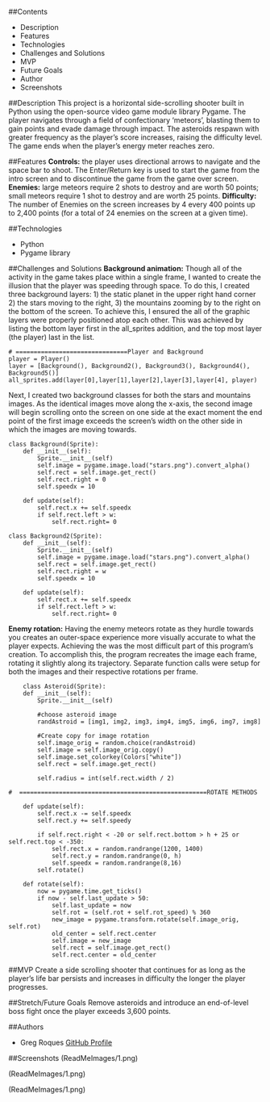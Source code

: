 ##Contents
* Description
* Features
* Technologies
* Challenges and Solutions
* MVP
* Future Goals
* Author
* Screenshots


##Description
This project is a horizontal side-scrolling shooter built in Python using the open-source video game module library Pygame. The player navigates through a field of confectionary ‘meteors’, blasting them to gain points and evade damage through impact. The asteroids respawn with greater frequency as the player’s score increases, raising the difficulty level. The game ends when the player’s energy meter reaches zero. 

##Features
**Controls:** the player uses directional arrows to navigate and the space bar to shoot. The Enter/Return key is used to start the game from the intro screen and to discontinue the game from the game over screen.
**Enemies:** large meteors require 2 shots to destroy and are worth 50 points; small meteors require 1 shot to destroy and are worth 25 points.
**Difficulty:** The number of Enemies on the screen increases by 4 every 400 points up to 2,400 points (for a total of 24 enemies on the screen at a given time).


##Technologies
* Python
* Pygame library

##Challenges and Solutions
**Background animation:** Though all of the activity in the game takes place within a single frame, I wanted to create the illusion that the player was speeding through space. To do this, I created three background layers: 1) the static planet in the upper right hand corner 2) the stars moving to the right, 3) the mountains zooming by to the right on the bottom of the screen.
To achieve this, I ensured the all of the graphic layers were properly positioned atop each other. This was achieved by listing the bottom layer first in the all_sprites addition, and the top most layer (the player) last in the list.
```
# ===============================Player and Background
player = Player()
layer = [Background(), Background2(), Background3(), Background4(), Background5()]
all_sprites.add(layer[0],layer[1],layer[2],layer[3],layer[4], player)
```
Next, I created two background classes for both the stars and mountains images. As the identical images move along the x-axis, the second image will begin scrolling onto the screen on one side at the exact moment the end point of the first image exceeds the screen’s width on the other side in which the images are moving towards.
```
class Background(Sprite):
    def __init__(self):
        Sprite.__init__(self)
        self.image = pygame.image.load("stars.png").convert_alpha()
        self.rect = self.image.get_rect()
        self.rect.right = 0
        self.speedx = 10
       
    def update(self):
        self.rect.x += self.speedx
        if self.rect.left > w:
            self.rect.right= 0

class Background2(Sprite):
    def __init__(self):
        Sprite.__init__(self)
        self.image = pygame.image.load("stars.png").convert_alpha()
        self.rect = self.image.get_rect()
        self.rect.right = w
        self.speedx = 10
        
    def update(self):
        self.rect.x += self.speedx
        if self.rect.left > w:
            self.rect.right= 0
```
**Enemy rotation:** Having the enemy meteors rotate as they hurdle towards you creates an outer-space experience more visually accurate to what the player expects. Achieving the was the most difficult part of this program’s creation. To accomplish this, the program recreates the image each frame, rotating it slightly along its trajectory. Separate function calls were setup for both the images and their respective rotations per frame.
```
	class Asteroid(Sprite):
    def __init__(self):
        Sprite.__init__(self)
        
        #choose asteroid image
        randAstroid = [img1, img2, img3, img4, img5, img6, img7, img8]

        #Create copy for image rotation
        self.image_orig = random.choice(randAstroid)
        self.image = self.image_orig.copy()
        self.image.set_colorkey(Colors["white"])
        self.rect = self.image.get_rect()

        self.radius = int(self.rect.width / 2)

#  ====================================================ROTATE METHODS
       
    def update(self):
        self.rect.x -= self.speedx
        self.rect.y += self.speedy

        if self.rect.right < -20 or self.rect.bottom > h + 25 or self.rect.top < -350:
            self.rect.x = random.randrange(1200, 1400)
            self.rect.y = random.randrange(0, h)
            self.speedx = random.randrange(8,16)
        self.rotate()

    def rotate(self):
        now = pygame.time.get_ticks()
        if now - self.last_update > 50:
            self.last_update = now
            self.rot = (self.rot + self.rot_speed) % 360
            new_image = pygame.transform.rotate(self.image_orig, self.rot)
            old_center = self.rect.center
            self.image = new_image 
            self.rect = self.image.get_rect()
            self.rect.center = old_center     
```

##MVP
Create a side scrolling shooter that continues for as long as the player’s life bar persists and increases in difficulty the longer the player progresses.


##Stretch/Future Goals
Remove asteroids and introduce an end-of-level boss fight once the player exceeds 3,600 points.

##Authors
* Greg Roques
[GitHub Profile](https://github.com/GregRoques)


##Screenshots
(ReadMeImages/1.png)

(ReadMeImages/1.png)

(ReadMeImages/1.png)
